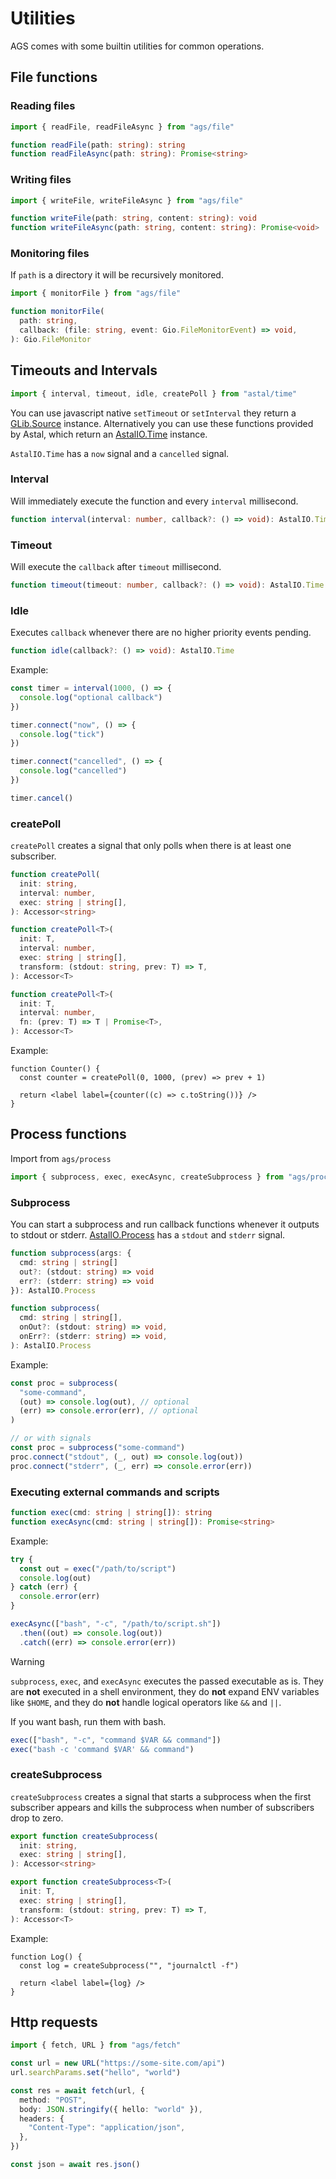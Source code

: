 # Utilities

AGS comes with some builtin utilities for common operations.

## File functions

### Reading files

```ts
import { readFile, readFileAsync } from "ags/file"

function readFile(path: string): string
function readFileAsync(path: string): Promise<string>
```

### Writing files

```ts
import { writeFile, writeFileAsync } from "ags/file"

function writeFile(path: string, content: string): void
function writeFileAsync(path: string, content: string): Promise<void>
```

### Monitoring files

If `path` is a directory it will be recursively monitored.

```ts
import { monitorFile } from "ags/file"

function monitorFile(
  path: string,
  callback: (file: string, event: Gio.FileMonitorEvent) => void,
): Gio.FileMonitor
```

## Timeouts and Intervals

```ts
import { interval, timeout, idle, createPoll } from "astal/time"
```

You can use javascript native `setTimeout` or `setInterval` they return a
[GLib.Source](https://docs.gtk.org/glib/struct.Source.html) instance.
Alternatively you can use these functions provided by Astal, which return an
[AstalIO.Time](https://aylur.github.io/libastal/io/class.Time.html) instance.

`AstalIO.Time` has a `now` signal and a `cancelled` signal.

### Interval

Will immediately execute the function and every `interval` millisecond.

```ts
function interval(interval: number, callback?: () => void): AstalIO.Time
```

### Timeout

Will execute the `callback` after `timeout` millisecond.

```ts
function timeout(timeout: number, callback?: () => void): AstalIO.Time
```

### Idle

Executes `callback` whenever there are no higher priority events pending.

```ts
function idle(callback?: () => void): AstalIO.Time
```

Example:

```ts
const timer = interval(1000, () => {
  console.log("optional callback")
})

timer.connect("now", () => {
  console.log("tick")
})

timer.connect("cancelled", () => {
  console.log("cancelled")
})

timer.cancel()
```

### createPoll

`createPoll` creates a signal that only polls when there is at least one
subscriber.

```ts
function createPoll(
  init: string,
  interval: number,
  exec: string | string[],
): Accessor<string>

function createPoll<T>(
  init: T,
  interval: number,
  exec: string | string[],
  transform: (stdout: string, prev: T) => T,
): Accessor<T>

function createPoll<T>(
  init: T,
  interval: number,
  fn: (prev: T) => T | Promise<T>,
): Accessor<T>
```

Example:

```tsx
function Counter() {
  const counter = createPoll(0, 1000, (prev) => prev + 1)

  return <label label={counter((c) => c.toString())} />
}
```

## Process functions

Import from `ags/process`

```ts
import { subprocess, exec, execAsync, createSubprocess } from "ags/process"
```

### Subprocess

You can start a subprocess and run callback functions whenever it outputs to
stdout or stderr.
[AstalIO.Process](https://aylur.github.io/libastal/io/class.Process.html) has a
`stdout` and `stderr` signal.

```ts
function subprocess(args: {
  cmd: string | string[]
  out?: (stdout: string) => void
  err?: (stderr: string) => void
}): AstalIO.Process

function subprocess(
  cmd: string | string[],
  onOut?: (stdout: string) => void,
  onErr?: (stderr: string) => void,
): AstalIO.Process
```

Example:

```ts
const proc = subprocess(
  "some-command",
  (out) => console.log(out), // optional
  (err) => console.error(err), // optional
)

// or with signals
const proc = subprocess("some-command")
proc.connect("stdout", (_, out) => console.log(out))
proc.connect("stderr", (_, err) => console.error(err))
```

### Executing external commands and scripts

```ts
function exec(cmd: string | string[]): string
function execAsync(cmd: string | string[]): Promise<string>
```

Example:

```ts
try {
  const out = exec("/path/to/script")
  console.log(out)
} catch (err) {
  console.error(err)
}

execAsync(["bash", "-c", "/path/to/script.sh"])
  .then((out) => console.log(out))
  .catch((err) => console.error(err))
```

> [!WARNING]
>
> `subprocess`, `exec`, and `execAsync` executes the passed executable as is.
> They are **not** executed in a shell environment, they do **not** expand ENV
> variables like `$HOME`, and they do **not** handle logical operators like `&&`
> and `||`.
>
> If you want bash, run them with bash.
>
> ```ts
> exec(["bash", "-c", "command $VAR && command"])
> exec("bash -c 'command $VAR' && command")
> ```

### createSubprocess

`createSubprocess` creates a signal that starts a subprocess when the first
subscriber appears and kills the subprocess when number of subscribers drop to
zero.

```ts
export function createSubprocess(
  init: string,
  exec: string | string[],
): Accessor<string>

export function createSubprocess<T>(
  init: T,
  exec: string | string[],
  transform: (stdout: string, prev: T) => T,
): Accessor<T>
```

Example:

```tsx
function Log() {
  const log = createSubprocess("", "journalctl -f")

  return <label label={log} />
}
```

## Http requests

```ts
import { fetch, URL } from "ags/fetch"

const url = new URL("https://some-site.com/api")
url.searchParams.set("hello", "world")

const res = await fetch(url, {
  method: "POST",
  body: JSON.stringify({ hello: "world" }),
  headers: {
    "Content-Type": "application/json",
  },
})

const json = await res.json()
```
